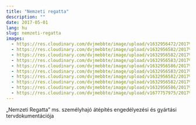 ```yaml
---
title: "Nemzeti regatta"
description: ""
date: 2017-05-01
lang: hu
slug: nemzeti-regatta
images:
  - https://res.cloudinary.com/dvjmebbte/image/upload/v1632956472/2017%20Nemzeti%20regatta/DJI_0066_SZ_Nagy_2208916f9d.jpg
  - https://res.cloudinary.com/dvjmebbte/image/upload/v1632956582/2017%20Nemzeti%20regatta/IMG_20170412_145455_fe54566c96.jpg
  - https://res.cloudinary.com/dvjmebbte/image/upload/v1632956582/2017%20Nemzeti%20regatta/IMG_20170412_141404_8176311d02.jpg
  - https://res.cloudinary.com/dvjmebbte/image/upload/v1632956583/2017%20Nemzeti%20regatta/IMG_20170412_141340_09f421fda3.jpg
  - https://res.cloudinary.com/dvjmebbte/image/upload/v1632956586/2017%20Nemzeti%20regatta/IMG_20170413_152503_5509edca23.jpg
  - https://res.cloudinary.com/dvjmebbte/image/upload/v1632956583/2017%20Nemzeti%20regatta/IMG_20170411_103207_ad90a4722b.jpg
  - https://res.cloudinary.com/dvjmebbte/image/upload/v1632956582/2017%20Nemzeti%20regatta/IMG_20170413_152646_27412e3bb0.jpg
  - https://res.cloudinary.com/dvjmebbte/image/upload/v1632956582/2017%20Nemzeti%20regatta/IMG_20170413_152630_1950c0ade4.jpg
  - https://res.cloudinary.com/dvjmebbte/image/upload/v1632956586/2017%20Nemzeti%20regatta/IMG_20170413_152503_5509edca23.jpg
  - https://res.cloudinary.com/dvjmebbte/image/upload/v1677757975/2017%20Nemzeti%20regatta/Beatrix_hossz_rfy9jr.jpg
---
```

„Nemzeti Regatta” ms. személyhajó átépítés engedélyezési és gyártási tervdokumentációja
